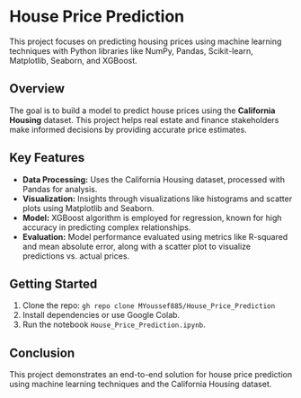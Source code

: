 # House Price Prediction

This project focuses on predicting housing prices using machine learning techniques with Python libraries like NumPy, Pandas, Scikit-learn, Matplotlib, Seaborn, and XGBoost.

## Overview

The goal is to build a model to predict house prices using the **California Housing** dataset. This project helps real estate and finance stakeholders make informed decisions by providing accurate price estimates.

## Key Features

- **Data Processing:** Uses the California Housing dataset, processed with Pandas for analysis.
- **Visualization:** Insights through visualizations like histograms and scatter plots using Matplotlib and Seaborn.
- **Model:** XGBoost algorithm is employed for regression, known for high accuracy in predicting complex relationships.
- **Evaluation:** Model performance evaluated using metrics like R-squared and mean absolute error, along with a scatter plot to visualize predictions vs. actual prices.

## Getting Started

1. Clone the repo: `gh repo clone MYoussef885/House_Price_Prediction`
2. Install dependencies or use Google Colab.
3. Run the notebook `House_Price_Prediction.ipynb`.

## Conclusion

This project demonstrates an end-to-end solution for house price prediction using machine learning techniques and the California Housing dataset.

